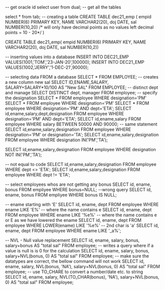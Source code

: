 --  get oracle id
select user from dual;
--  get  all the tables

select * from tab;
--  creating a table 
CREATE TABLE dec21_emp (
    empid NUMBER(6) PRIMARY KEY,
    NAME VARCHAR2(20),
    doj DATE,
    sal NUMBER(10,20) /* will only have  decimal points as  no values left decimal points = 10 - 20*/
)

CREATE TABLE dec21_emp(
empid NUMBER(6) PRIMARY KEY,
NAME VARCHAR2(20),
doj DATE,
sal NUMBER(10,2))

--  inserting values into a database 
INSERT INTO DEC21_EMP VALUES(1001,'TOM','23-JAN-20',100000);
INSERT INTO DEC21_EMP VALUES(1002,'JERRY','1-DEC-21',90000);

-- selecting data FROM a database
SELECT * FROM EMPLOYEE; 
-- creates a new column new sal 
 SELECT ID,ENAME,SALARY, SALARY+SALARY*10/100 AS "New SAL" FROM EMPLOYEE; 
--  distinct dept and manage
SELECT  DISTINCT dept, manager FROM employee; 
-- specify the designation
SELECT  * FROM employee WHERE designation='PM'
SELECT  * FROM employee WHERE designation='PM'
SELECT  * FROM employee WHERE designation='PM' AND dept='ETA';
SELECT  id,ename,salary,dept,designation FROM employee WHERE designation='PM' AND dept='ETA';
SELECT  id,ename,salary FROM employee WHERE salary BETWEEN 50000 AND 90000;
-- same statement
SELECT  id,ename,salary,designation FROM  employee WHERE  designation='PM' or designation='TA';
SELECT  id,ename,salary,designation FROM  employee WHERE  designation IN('PM','TA');

SELECT  id,ename,salary,designation FROM  employee WHERE  designation NOT IN('PM','TA');

--  not equal to code 
SELECT  id,ename,salary,designation FROM  employee WHERE  dept <> 'ETA';
SELECT  id,ename,salary,designation FROM  employee WHERE  dept != 'ETA';

-- select employees whos are not getting any bonus 
SELECT id, ename, bonus FROM empliyee WHERE bonus=NULL; --wrong query
SELECT id, ename, bonus FROM empliyee WHERE bonus IS NULL;

--  ename starting with 'E'
SELECT id, ename, dept FROM employee WHERE ename LIKE 'E%'
-- where the name contains e 
SELECT id, ename, dept FROM employee WHERE ename LIKE '%e%'
-- where the name contains e or E as we have lowered the ename
SELECT id, ename, dept FROM employee WHERE LOWER(ename) LIKE '%e%'
--  2nd char is 'a'
SELECT id, ename, dept FROM employee WHERE ename LIKE '_a%';

-- NVL - Null value replacement
SELECT id, ename, salary, bonus, salary+bonus AS "total sal" FROM employee;
--  writes a query where if a value is null is is 0 for the calculation
SELECT id, ename, salary, bonus, salary+NVL(bonus, 0) AS "total sal" FROM employee;
-- make sure the datatypes are correct, the bellow command will not work
SELECT id, ename, salary, NVL(bonus, 'NA'), salary+NVL(bonus, 0) AS "total sal" FROM employee;
-- use TO_CHARE to convert a number/date etc. to string  
SELECT id, ename, salary, NVL(TO_CHAR(bonus), 'NA'), salary+NVL(bonus, 0) AS "total sal" FROM employee;
